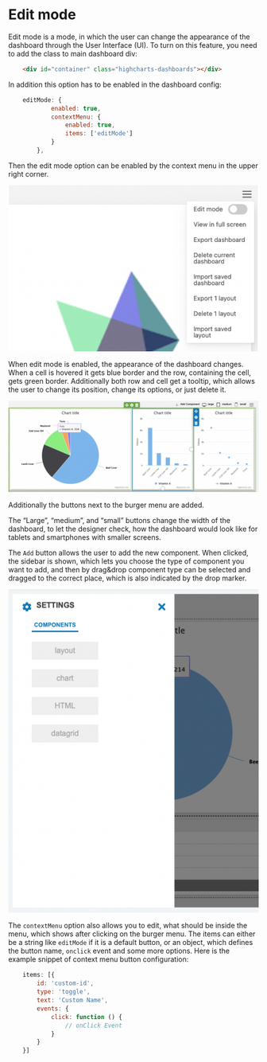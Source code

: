 Edit mode
===

Edit mode is a mode, in which the user can change the appearance of the dashboard through the User Interface (UI). To turn on this feature, you need to add the class to main dashboard div:
```html
    <div id="container" class="highcharts-dashboards"></div>
```


In addition this option has to be enabled in the dashboard config:
```javascript
    editMode: {
            enabled: true,
            contextMenu: {
                enabled: true,
                items: ['editMode']
            }
        },
```

Then the edit mode option can be enabled by the context menu in the upper right corner.

![edit-mode-context-menu.png](edit-mode-context-menu.png)

When edit mode is enabled, the appearance of the dashboard changes. When a cell is hovered it gets blue border and the row, containing the cell, gets green border. Additionally both row and cell get a tooltip, which allows the user to change its position, change its options, or just delete it.

![edit-mode-tooltip.png](edit-mode-tooltip.png)

Additionally the buttons next to the burger menu are added.

The “Large”, “medium”, and “small” buttons change the width of the dashboard, to let the designer check, how the dashboard would look like for tablets and smartphones with smaller screens.

The `Add` button allows the user to add the new component. When clicked, the sidebar is shown, which lets you choose the type of component you want to add, and then by drag&drop component type can be selected and dragged to the correct place, which is also indicated by the drop marker.

![edit-mode-sidebar.png](edit-mode-sidebar.png)

The `contextMenu` option also allows you to edit, what should be inside the menu, which shows after clicking on the burger menu.  The items can either be a string like `editMode` if it is a default button, or an object, which defines the button name, `onclick` event and some more options. Here is the example snippet of context menu button configuration:
```js
    items: [{
        id: 'custom-id',
        type: 'toggle',
        text: 'Custom Name',
        events: {
            click: function () {
                // onClick Event
            }
        }
    }]
```
